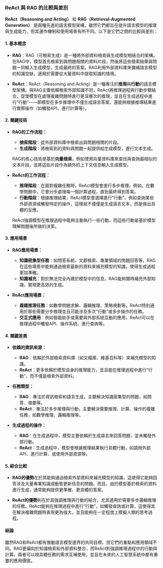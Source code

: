 ### **ReAct 與 RAG 的比較與差別**

**ReAct（Reasoning and Acting）** 和 **RAG（Retrieval-Augmented Generation）** 是兩種先進的語言模型架構，雖然它們都旨在提升語言模型的推理與生成能力，但其運作機制和使用場景有所不同。以下是它們之間的比較與差別：

#### **1. 基本概念**
- **RAG**：RAG（可檢索生成）是一種將外部資料檢索與生成模型相結合的架構。在RAG中，模型首先檢索到與問題相關的資料片段，然後將這些檢索結果與問題一同輸入生成模型，生成最終的答案。RAG利用外部資料庫來彌補語言模型的知識空缺，適用於需要從大量資料中提取知識的情境。

- **ReAct**：ReAct（Reasoning and Acting）是一種專注於**推理**與**行動**的語言模型架構。與RAG主要依賴檢索外部知識不同，ReAct將推理過程與行動步驟結合，促使模型在處理複雜問題時進行更深層次的推理，並且在生成過程中進行“行動”——即模型在多步推理中不僅生成語言答案，還能夠根據推理結果進行實際操作（如觸發API、進行計算等）。

#### **2. 關鍵技術**
- **RAG的工作流程：**
  - **檢索階段**：從外部資料庫中檢索出與問題相關的片段。
  - **生成階段**：將檢索到的資料與問題一起提供給生成模型，進行文本生成。
  
  RAG的核心技術是基於**向量檢索**，例如使用向量資料庫來查找與查詢最相似的文本片段，並將這些片段作為額外的上下文信息輸入生成模型。

- **ReAct的工作流程：**
  - **推理階段**：在面對複雜任務時，ReAct模型會進行多步推理。例如，在數學問題中，它會分步處理每一個計算過程，直到最終得到答案。
  - **行動階段**：根據推理結果，ReAct模型會選擇進行“行動”，例如查詢某些外部資源或觸發特定的操作，這樣就不僅僅是生成語言文本，而是做出具體的反應。

  ReAct強調模型在推理過程中能夠主動執行一些行動，而這些行動是基於模型理解問題後所做的決策。

#### **3. 應用場景**
- **RAG應用場景：**
  - **知識密集型任務**：如問答系統、文獻檢索、專業領域的問題回答等。RAG在這些場景中能夠通過檢索最新的資料來補充模型的知識，使得生成過程更加準確。
  - **知識補充**：對於無法完全內建於模型中的信息，RAG能夠實時補充外部知識，實現更高效的生成。

- **ReAct應用場景：**
  - **複雜推理任務**：如數學問題求解、邏輯推理、策略規劃等。ReAct特別適用於那些需要分步推理並且可能涉及多次“行動”或多步操作的任務。
  - **交互式應用**：例如智能助手或需要與外部系統互動的應用，ReAct可以在推理過程中觸發API、操作系統、進行查詢等。

#### **4. 關鍵差異**
- **依賴的資訊來源：**
  - **RAG**：依賴於外部檢索資料庫（如文檔庫、維基百科等）來補充模型的知識。
  - **ReAct**：更多依賴於模型自身的推理能力，並且能在推理過程中進行“行動”，而不僅是檢索外部資料。

- **任務類型：**
  - **RAG**：專注於資訊檢索和語言生成，主要解決知識密集型的問題，如問答、摘要等。
  - **ReAct**：專注於多步推理與行動，主要解決需要推理、計算、操作的複雜任務，如數學推理、邏輯推理等。

- **生成過程的操作：**
  - **RAG**：在生成過程中，模型主要依賴於生成語言來回答問題，並未觸發外部行動。
  - **ReAct**：生成過程中，模型會根據推理結果執行具體行動，如調用外部API、進行計算、或使用外部資源等。

#### **5. 綜合比較**
- **RAG的優勢**在於其能夠通過檢索外部資料來補充模型的知識，這使得它能夠回答涉及大量專業知識或動態更新信息的問題。而且，由於模型基於檢索的資料進行生成，通常能夠提供更準確、更具體的答案。
  
- **ReAct的優勢**則在於其強調推理與行動的結合，尤其適用於需要多步邏輯推理的任務。ReAct能夠在推理過程中進行“行動”，如觸發查詢或計算，這使得其在解決複雜問題時表現更為強大，並且能夠在一定程度上模擬人類的思考過程。

#### **結論**
雖然RAG和ReAct都有推動語言模型邊界的共同目標，但它們的重點和應用領域不同。RAG更偏向於知識檢索和外部資料整合，而ReAct則強調推理過程中的行動與計算。兩者可以視具體任務的需求互補使用，並且在未來的人工智慧系統中都有重要的應用價值。